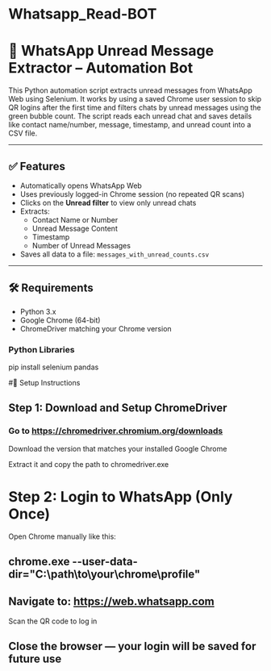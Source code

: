 # Whatsapp_Read-BOT

# 📲 WhatsApp Unread Message Extractor – Automation Bot

This Python automation script extracts unread messages from WhatsApp Web using Selenium. It works by using a saved Chrome user session to skip QR logins after the first time and filters chats by unread messages using the green bubble count. The script reads each unread chat and saves details like contact name/number, message, timestamp, and unread count into a CSV file.

---

## ✅ Features

- Automatically opens WhatsApp Web
- Uses previously logged-in Chrome session (no repeated QR scans)
- Clicks on the **Unread filter** to view only unread chats
- Extracts:
  - Contact Name or Number
  - Unread Message Content
  - Timestamp
  - Number of Unread Messages
- Saves all data to a file: `messages_with_unread_counts.csv`

---

## 🛠 Requirements

- Python 3.x
- Google Chrome (64-bit)
- ChromeDriver matching your Chrome version

### Python Libraries

pip install selenium pandas

#🔧 Setup Instructions
## Step 1: Download and Setup ChromeDriver
### Go to https://chromedriver.chromium.org/downloads

Download the version that matches your installed Google Chrome

Extract it and copy the path to chromedriver.exe


# Step 2: Login to WhatsApp (Only Once)
Open Chrome manually like this:

## chrome.exe --user-data-dir="C:\path\to\your\chrome\profile"
## Navigate to: https://web.whatsapp.com

Scan the QR code to log in

## Close the browser — your login will be saved for future use
